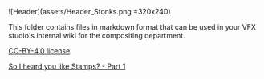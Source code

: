 ![Header](assets/Header_Stonks.png =320x240)

This folder contains files in markdown format that can be used in your VFX studio's internal wiki for the compositing department.

[CC-BY-4.0 license](../LICENSE)

[So I heard you like Stamps? - Part 1](So%20I%20heard%20you%20like%20Stamps%20-%20Part%201.md)
